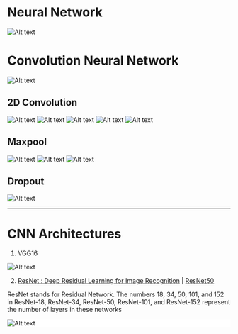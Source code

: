 # Neural Network
<img title="a title" alt="Alt text" src="8.Convolution_NN/8.2_CNN/GIFs/1.minist.gif">

# Convolution Neural Network
<img title="a title" alt="Alt text" src="8.Convolution_NN/8.2_CNN/GIFs/2.0.cnn.gif">

## 2D Convolution
<img title="a title" alt="Alt text" src="8.Convolution_NN/8.2_CNN/GIFs/2.1.0CNN.gif">

<img title="a title" alt="Alt text" src="8.Convolution_NN/8.2_CNN/GIFs/2.1.1convolutionalfilter.gif">

<img title="a title" alt="Alt text" src="8.Convolution_NN/8.2_CNN/GIFs/2.2CNN2.gif">

<img title="a title" alt="Alt text" src="8.Convolution_NN/8.2_CNN/GIFs/2.3.0.gif">

<img title="a title" alt="Alt text" src="8.Convolution_NN/8.2_CNN/GIFs/2.3.1cnn3.png">

## Maxpool

<img title="a title" alt="Alt text" src="8.Convolution_NN/8.2_CNN/GIFs/3.1maxpool_animation.gif">

<img title="a title" alt="Alt text" src="8.Convolution_NN/8.2_CNN/GIFs/3.2Max-Pooling.gif">

<img title="a title" alt="Alt text" src="8.Convolution_NN/8.2_CNN/GIFs/3.1maxpoolgif">

## Dropout

<img title="a title" alt="Alt text" src="8.Convolution_NN/8.2_CNN/GIFs/4.0dropout.gif">





-------------------------------------------------------------------------------------------
# CNN Architectures
1) VGG16

<img title="a title" alt="Alt text" src="8.Convolution_NN/8.3_CNN_Architectures/CNNs/vgg16-architecure.jpg">

2) [ResNet : Deep Residual Learning for Image Recognition](https://arxiv.org/pdf/1512.03385.pdf) | [ResNet50](https://towardsdatascience.com/the-annotated-resnet-50-a6c536034758)

ResNet stands for Residual Network. The numbers 18, 34, 50, 101, and 152 in ResNet-18, ResNet-34, ResNet-50, ResNet-101, and ResNet-152 represent the number of layers in these networks
<div style="background-color:white;">
    <img title="a title" alt="Alt text" src="8.Convolution_NN/8.3_CNN_Architectures/CNNs/ResNet50.png">
</div>
